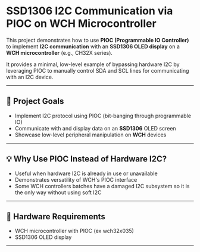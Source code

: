 # SSD1306 I2C Communication via PIOC on WCH Microcontroller

This project demonstrates how to use **PIOC (Programmable IO Controller)** to implement **I2C communication** with an **SSD1306 OLED display** on a **WCH microcontroller** (e.g., CH32X series).

It provides a minimal, low-level example of bypassing hardware I2C by leveraging PIOC to manually control SDA and SCL lines for communicating with an I2C device.

---

## 📌 Project Goals

- Implement I2C protocol using PIOC (bit-banging through programmable IO)
- Communicate with and display data on an **SSD1306** OLED screen
- Showcase low-level peripheral manipulation on **WCH** devices

---

## 💡 Why Use PIOC Instead of Hardware I2C?

- Useful when hardware I2C is already in use or unavailable
- Demonstrates versatility of WCH's PIOC interface
- Some WCH controllers batches have a damaged I2C subsystem so it is the only way without using soft I2C

---

## 🔧 Hardware Requirements

- WCH microcontroller with PIOC (ex wch32x035)
- SSD1306 OLED display

---

